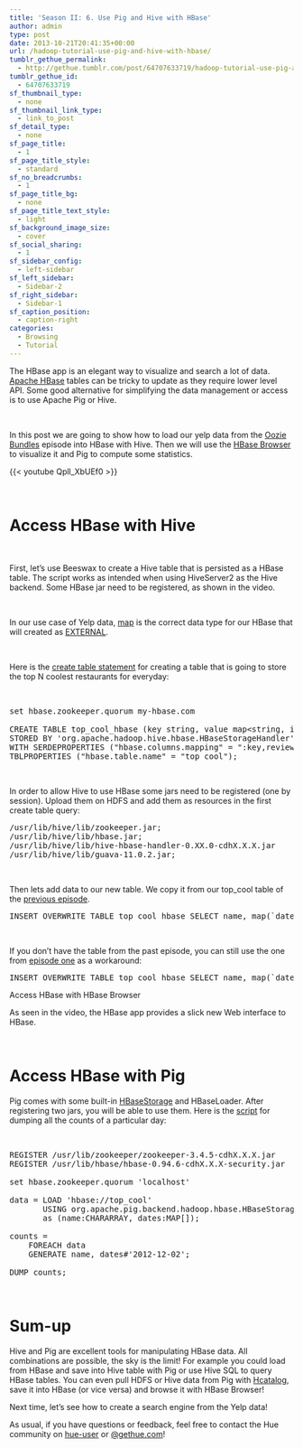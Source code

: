```yaml
---
title: 'Season II: 6. Use Pig and Hive with HBase'
author: admin
type: post
date: 2013-10-21T20:41:35+00:00
url: /hadoop-tutorial-use-pig-and-hive-with-hbase/
tumblr_gethue_permalink:
  - http://gethue.tumblr.com/post/64707633719/hadoop-tutorial-use-pig-and-hive-with-hbase
tumblr_gethue_id:
  - 64707633719
sf_thumbnail_type:
  - none
sf_thumbnail_link_type:
  - link_to_post
sf_detail_type:
  - none
sf_page_title:
  - 1
sf_page_title_style:
  - standard
sf_no_breadcrumbs:
  - 1
sf_page_title_bg:
  - none
sf_page_title_text_style:
  - light
sf_background_image_size:
  - cover
sf_social_sharing:
  - 1
sf_sidebar_config:
  - left-sidebar
sf_left_sidebar:
  - Sidebar-2
sf_right_sidebar:
  - Sidebar-1
sf_caption_position:
  - caption-right
categories:
  - Browsing
  - Tutorial
---
```


<p id="docs-internal-guid-6762db62-dcbc-201d-e1c6-4f70083f264f">
  <span>The HBase app is an elegant way to visualize and search a lot of data. </span><a href="http://hbase.apache.org/"><span>Apache HBase</span></a><span> tables can be tricky to update as they require lower level API. Some good alternative for simplifying the data management or access is to use Apache Pig or Hive.</span>
</p>

&nbsp;

<span>In this post we are going to show how to load our yelp data from the </span>[<span>Oozie Bundles</span>][1] <span>episode into HBase with Hive. Then we will use the </span>[<span>HBase Browser</span>][2] <span>to visualize it and Pig to compute some statistics.</span>

{{< youtube Qpll_XbUEf0 >}}

&nbsp;

# <span>Access HBase with Hive</span>

&nbsp;

<span>First, let’s use Beeswax to create a Hive table that is persisted as a HBase table. The script works as intended when using HiveServer2 as the Hive backend. Some HBase jar need to be registered, as shown in the video.</span>

&nbsp;

<span>In our use case of Yelp data, </span>[<span>map</span>][3] <span>is the correct data type for our HBase that will created as </span>[<span>EXTERNAL</span>][3]<span>.</span>

&nbsp;

<span>Here is the </span>[<span>create table statement</span>][4] <span>for creating a table that is going to store the top N coolest restaurants for everyday:</span>

&nbsp;

<pre class="code">set hbase.zookeeper.quorum my-hbase.com

CREATE TABLE top_cool_hbase (key string, value map&lt;string, int&gt;)
STORED BY 'org.apache.hadoop.hive.hbase.HBaseStorageHandler'
WITH SERDEPROPERTIES ("hbase.columns.mapping" = ":key,review:")
TBLPROPERTIES ("hbase.table.name" = "top_cool");</pre>

&nbsp;

<span>In order to allow Hive to use HBase some jars need to be registered (one by session). Upload them on HDFS and add them as resources in the first create table query:</span>

<pre class="code">/usr/lib/hive/lib/zookeeper.jar;
/usr/lib/hive/lib/hbase.jar;
/usr/lib/hive/lib/hive-hbase-handler-0.XX.0-cdhX.X.X.jar
/usr/lib/hive/lib/guava-11.0.2.jar;</pre>

&nbsp;

<span>Then lets add data to our new table. We copy it from our top_cool table of the </span>[<span>previous episode</span>][1]<span>.</span>

<pre class="code">INSERT OVERWRITE TABLE top_cool_hbase SELECT name, map(`date`, cast(coolness as int)) FROM top_cool</pre>

&nbsp;

<span>If you don’t have the table from the past episode, you can still use the one from </span>[<span>episode one</span>][5] <span>as a workaround:</span>

<pre class="code">INSERT OVERWRITE TABLE top_cool_hbase SELECT name, map(`date`, cast(r.stars as int)) FROM review r JOIN business b ON r.business_id = b.business_id;</pre>

<span>Access HBase with HBase Browser</span>

<span>As seen in the video, the HBase app provides a slick new Web interface to HBase.</span>

&nbsp;

# <span>Access HBase with Pig</span>

<span>Pig comes with some built-in </span>[<span>HBaseStorage</span>][6] <span>and HBaseLoader. After registering two jars, you will be able to use them. Here is the </span>[<span>script</span>][7] <span>for dumping all the counts of a particular day:</span>

&nbsp;

<pre class="code">REGISTER /usr/lib/zookeeper/zookeeper-3.4.5-cdhX.X.X.jar
REGISTER /usr/lib/hbase/hbase-0.94.6-cdhX.X.X-security.jar

set hbase.zookeeper.quorum 'localhost'

data = LOAD 'hbase://top_cool'
       USING org.apache.pig.backend.hadoop.hbase.HBaseStorage('review:*', '-loadKey true')
       as (name:CHARARRAY, dates:MAP[]);

counts =
    FOREACH data
    GENERATE name, dates#'2012-12-02';

DUMP counts;</pre>

&nbsp;

# <span>Sum-up</span>

<span>Hive and Pig are excellent tools for manipulating HBase data. All combinations are possible, the sky is the limit! For example you could load from HBase and save into Hive table with Pig or use Hive SQL to query HBase tables. You can even pull HDFS or Hive data from Pig with </span>[<span>Hcatalog</span>][8]<span>, save it into HBase (or vice versa) and browse it with HBase Browser!</span>

<span>Next time, let’s see how to create a search engine from the Yelp data!</span>

<span>As usual, if you have questions or feedback, feel free to contact the Hue community on </span>[<span>hue-user</span>][9] <span>or </span>[<span>@gethue.com</span>][10]<span>!</span>

[1]: http://gethue.tumblr.com/post/63988110361/hadoop-tutorial-bundle-oozie-coordinators-with-hue
[2]: http://gethue.tumblr.com/post/59071544309/the-web-ui-for-hbase-hbase-browser
[3]: https://cwiki.apache.org/confluence/display/Hive/HBaseIntegration
[4]: https://github.com/romainr/hadoop-tutorials-examples/blob/master/hbase-hive-pig/create_hbase_table.sql
[5]: http://gethue.tumblr.com/post/60376973455/hadoop-tutorials-ii-1-prepare-the-data-for-analysis
[6]: http://pig.apache.org/docs/r0.11.1/func.html#HBaseStorage
[7]: https://github.com/romainr/hadoop-tutorials-examples/blob/master/hbase-hive-pig/load_hbase.pig
[8]: http://gethue.tumblr.com/post/56804308712/hadoop-tutorial-how-to-access-hive-in-pig-with
[9]: http://groups.google.com/a/cloudera.org/group/hue-user
[10]: http://twitter.com/gethue
